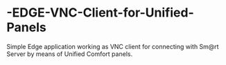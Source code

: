 # -EDGE-VNC-Client-for-Unified-Panels
Simple Edge application working as VNC client for connecting with Sm@rt Server by means of Unified Comfort panels.
